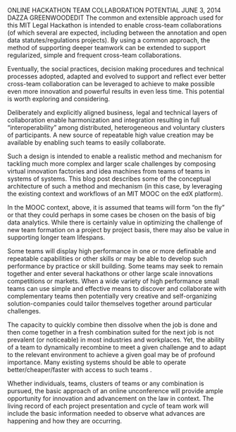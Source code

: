 

ONLINE HACKATHON TEAM COLLABORATION POTENTIAL
JUNE 3, 2014 DAZZA GREENWOODEDIT
The common and extensible approach used for this MIT Legal Hackathon is intended to enable cross-team collaborations (of which several are expected, including between the annotation and open data statutes/regulations projects).  By using a common approach, the method of supporting deeper teamwork can be extended to support regularized, simple and frequent cross-team collaborations.

Eventually, the social practices, decision making procedures and technical processes adopted, adapted and evolved to support and reflect ever better cross-team collaboration can be leveraged to achieve to make possible even more innovation and powerful results in even less time.  This potential is worth exploring and considering.

Deliberately and explicitly aligned business, legal and technical layers of collaboration enable harmonization and integration resulting in full “interoperability” among distributed, heterogeneous and voluntary clusters of participants.  A new source of repeatable high value creation may be available by enabling such teams to easily collaborate.

Such a design is intended to enable a realistic method and mechanism for tackling much more complex and larger scale challenges by composing virtual innovation factories and idea machines from teams of teams in systems of systems. This blog post describes some of the conceptual architecture of such a method and mechanism (in this case, by leveraging the existing context and workflows of an MIT MOOC on the edX platform).

In the MOOC context, above, it is assumed that teams will form “on the fly” or that they could perhaps in some cases be chosen on the basis of big data analytics.  While there is certainly value in optimizing the challenge of new team formation on a project by project basis, there may also be value in supporting longer team lifespans.

Some teams will display high performance in one or more definable and repeatable capabilities or other skills or may be able to develop such performance by practice or skill building.  Some teams may seek to remain together and enter several hackathons or other large scale innovations competitions or markets.  When a wide variety of  high performance small teams can use simple and effective means to discover and collaborate with complementary teams then potentially very creative and self-organizing solution-companies could tailor themselves together around particular challenges.

The capacity to quickly combine then dissolve when the job is done and then come together in a fresh combination suited for the next job is not prevalent (or noticeable) in most industries and workplaces.  Yet, the ability of a team to dynamically recombine to meet a given challenge and to adapt to the relevant environment to achieve a given goal may be of profound importance.  Many existing systems should be able to  operate better/cheaper/faster with access to such teams .

Whether individuals, teams, clusters of teams or any combination is pursued, the basic approach of an online unconference will provide ample opportunity for innovation and advancement on the law in context.  The living record of each project presentation and cycle of team work will include the basic information needed to observe what advances are happening and how they are occurring.
